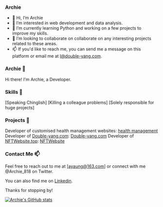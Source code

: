 ### Archie

- 👋 Hi, I’m Archie
- 👀 I’m interested in web development and data analysis.
- 🌱 I’m currently learning Python and working on a few projects to improve my skills. 
- 💞️ I’m looking to collaborate on collaborate on any interesting projects related to these areas.
- 📫 If you'd like to reach me, you can send me a message on this platform or email me at I@double-yang.com.

<!---
Archie818/Archie818 is a ✨ special ✨ repository because its `README.md` (this file) appears on your GitHub profile.
You can click the Preview link to take a look at your changes.
--->
### Archie 👋
Hi there! I'm Archie, a Developer.

### Skills 👀
[Speaking Chinglish]
[Killing a colleague problems]
[Solely responsible for huge projects]

### Projects 🌱
Developer of customised health management websites: [health management](https://github.com/Archie818/health-management)
Developer of [Double-yang.com](https://double-yang.com/): [Double-yang.com](https://github.com/Archie818/first-personal-website)
Developer of [NFTWebsite.top](https://nftwebsite.top/): [NFTWebsite](https://github.com/Archie818/RoboPunksNFT)

### Contact Me 📫
Feel free to reach out to me at [ayaung@163.com] or connect with me @Archie_818 on Twitter.

You can also find me on [Linkedin](https://www.linkedin.com/in/yangy818/).

Thanks for stopping by!

[![Archie's GitHub stats](https://github-readme-stats.vercel.app/api?username=Archie818)](https://github.com/anuraghazra/github-readme-stats)
